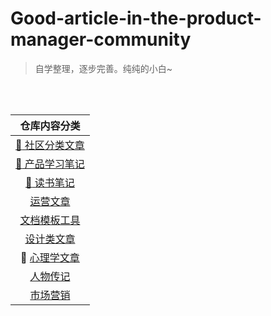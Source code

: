 # Good-article-in-the-product-manager-community

>自学整理，逐步完善。纯纯的小白~
<br/>
<br/>



| 仓库内容分类 |
| :------: |
| [:rabbit: 社区分类文章](https://github.com/wangyr45/Product-Manager/tree/master/Classification%20of%20articles) |
| [:feet: 产品学习笔记](https://github.com/wangyr45/Good-article-in-the-product-manager-community/blob/master/Study%20notes/Menu.md) |
| [:book: 读书笔记](https://github.com/wangyr45/Product-Manager/tree/master/Reading%20Notes) |
| [运营文章](https://github.com/wangyr45/Product-Manager/blob/master/Operation.md) |
| [文档模板工具](https://github.com/wangyr45/Good-article-in-the-product-manager-community/blob/master/Document/document.md) |
| [设计类文章](https://github.com/wangyr45/Good-article-in-the-product-manager-community/blob/master/Design.md) |
| :sheep: [心理学文章](https://github.com/wangyr45/Good-article-in-the-product-manager-community/blob/master/psychology.md) |
| [人物传记](https://github.com/wangyr45/Product-Manager/blob/master/Product/biography.md) |
| [市场营销](https://github.com/wangyr45/Product-Manager/blob/master/Study%20notes/%E5%B8%82%E5%9C%BA%E8%90%A5%E9%94%80.md) |


